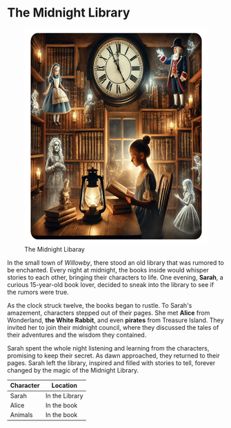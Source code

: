 # The Midnight Library

<figure>
  <img src="https://github.com/MK316/Digital-Literacy-Class/blob/main/materials/story01.png" height="500", width="500">
  <figcaption>The Midnight Libaray</figcaption>
</figure>


In the small town of *Willowby*, there stood an old library that was rumored to be enchanted. Every night at midnight, the books inside would whisper stories to each other, bringing their characters to life. One evening, **Sarah**, a curious 15-year-old book lover, decided to sneak into the library to see if the rumors were true.

As the clock struck twelve, the books began to rustle. To Sarah's amazement, characters stepped out of their pages. She met **Alice** from Wonderland, **the White Rabbit**, and even **pirates** from Treasure Island. They invited her to join their midnight council, where they discussed the tales of their adventures and the wisdom they contained.

Sarah spent the whole night listening and learning from the characters, promising to keep their secret. As dawn approached, they returned to their pages. Sarah left the library, inspired and filled with stories to tell, forever changed by the magic of the Midnight Library.


| Character |      Location     | 
|-----------|-------------------|
| Sarah     |   In the Library  |
| Alice     |   In the book     | 
| Animals   |   In the book     |
